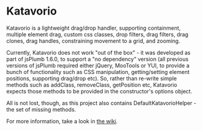 Katavorio
=========

Katavorio is a lightweight drag/drop handler, supporting containment, multiple element drag, custom css classes, drop filters, drag filters, drag clones, drag handles, constraining movement to a grid, and zooming.

Currently, Katavorio does not work "out of the box" - it was developed as part of jsPlumb 1.6.0, to support a "no dependency" version (all previous versions of jsPlumb required either jQuery, MooTools or YUI, to provide a bunch of functionality such as CSS manipulation, getting/setting element positions, supporting drag/drop etc). So, rather than re-write simple methods such as addClass, removeClass, getPosition etc, Katavorio expects those methods to be provided in the constructor's options object.

All is not lost, though, as this project also contains DefaultKatavorioHelper - the set of missing methods.

For more information, take a look in [the wiki](https://github.com/jsplumb/katavorio/wiki).
